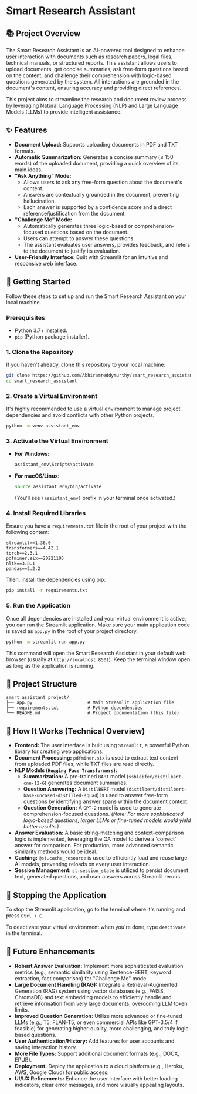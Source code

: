 
# Smart Research Assistant

## 📚 Project Overview

The Smart Research Assistant is an AI-powered tool designed to enhance user interaction with documents such as research papers, legal files, technical manuals, or structured reports. This assistant allows users to upload documents, get concise summaries, ask free-form questions based on the content, and challenge their comprehension with logic-based questions generated by the system. All interactions are grounded in the document's content, ensuring accuracy and providing direct references.

This project aims to streamline the research and document review process by leveraging Natural Language Processing (NLP) and Large Language Models (LLMs) to provide intelligent assistance.

## ✨ Features

* **Document Upload:** Supports uploading documents in PDF and TXT formats.
* **Automatic Summarization:** Generates a concise summary (≤ 150 words) of the uploaded document, providing a quick overview of its main ideas.
* **"Ask Anything" Mode:**
    * Allows users to ask any free-form question about the document's content.
    * Answers are contextually grounded in the document, preventing hallucination.
    * Each answer is supported by a confidence score and a direct reference/justification from the document.
* **"Challenge Me" Mode:**
    * Automatically generates three logic-based or comprehension-focused questions based on the document.
    * Users can attempt to answer these questions.
    * The assistant evaluates user answers, provides feedback, and refers to the document to justify its evaluation.
* **User-Friendly Interface:** Built with Streamlit for an intuitive and responsive web interface.

## 🚀 Getting Started

Follow these steps to set up and run the Smart Research Assistant on your local machine.

### Prerequisites

* Python 3.7+ installed.
* `pip` (Python package installer).

### 1. Clone the Repository

If you haven't already, clone this repository to your local machine:

```bash
git clone https://github.com/Abhiramreddymurthy/smart_research_assistant.git
cd smart_research_assistant
````

### 2\. Create a Virtual Environment

It's highly recommended to use a virtual environment to manage project dependencies and avoid conflicts with other Python projects.

```bash
python -m venv assistant_env
```

### 3\. Activate the Virtual Environment

  * **For Windows:**
    ```bash
    assistant_env\Scripts\activate
    ```
  * **For macOS/Linux:**
    ```bash
    source assistant_env/bin/activate
    ```
    (You'll see `(assistant_env)` prefix in your terminal once activated.)

### 4\. Install Required Libraries

Ensure you have a `requirements.txt` file in the root of your project with the following content:

```
streamlit==1.36.0
transformers==4.42.1
torch==2.3.1
pdfminer.six==20221105
nltk==3.8.1
pandas==2.2.2
```

Then, install the dependencies using pip:

```bash
pip install -r requirements.txt
```

### 5\. Run the Application

Once all dependencies are installed and your virtual environment is active, you can run the Streamlit application. Make sure your main application code is saved as `app.py` in the root of your project directory.

```bash
python -m streamlit run app.py
```

This command will open the Smart Research Assistant in your default web browser (usually at `http://localhost:8501`). Keep the terminal window open as long as the application is running.

## 📂 Project Structure

```
smart_assistant_project/
├── app.py                     # Main Streamlit application file
├── requirements.txt           # Python dependencies
└── README.md                  # Project documentation (this file)

```

## 🧠 How It Works (Technical Overview)

  * **Frontend:** The user interface is built using `Streamlit`, a powerful Python library for creating web applications.
  * **Document Processing:** `pdfminer.six` is used to extract text content from uploaded PDF files, while TXT files are read directly.
  * **NLP Models (`Hugging Face Transformers`):**
      * **Summarization:** A pre-trained `BART` model (`sshleifer/distilbart-cnn-12-6`) generates document summaries.
      * **Question Answering:** A `DistilBERT` model (`distilbert/distilbert-base-uncased-distilled-squad`) is used to answer free-form questions by identifying answer spans within the document context.
      * **Question Generation:** A `GPT-2` model is used to generate comprehension-focused questions. *(Note: For more sophisticated logic-based questions, larger LLMs or fine-tuned models would yield better results.)*
  * **Answer Evaluation:** A basic string-matching and context-comparison logic is implemented, leveraging the QA model to derive a 'correct' answer for comparison. For production, more advanced semantic similarity methods would be ideal.
  * **Caching:** `@st.cache_resource` is used to efficiently load and reuse large AI models, preventing reloads on every user interaction.
  * **Session Management:** `st.session_state` is utilized to persist document text, generated questions, and user answers across Streamlit reruns.

## 🛑 Stopping the Application

To stop the Streamlit application, go to the terminal where it's running and press `Ctrl + C`.

To deactivate your virtual environment when you're done, type `deactivate` in the terminal.

## 🚧 Future Enhancements

  * **Robust Answer Evaluation:** Implement more sophisticated evaluation metrics (e.g., semantic similarity using Sentence-BERT, keyword extraction, fact comparison) for "Challenge Me" mode.
  * **Large Document Handling (RAG):** Integrate a Retrieval-Augmented Generation (RAG) system using vector databases (e.g., FAISS, ChromaDB) and text embedding models to efficiently handle and retrieve information from very large documents, overcoming LLM token limits.
  * **Improved Question Generation:** Utilize more advanced or fine-tuned LLMs (e.g., T5, FLAN-T5, or even commercial APIs like GPT-3.5/4 if feasible) for generating higher-quality, more challenging, and truly logic-based questions.
  * **User Authentication/History:** Add features for user accounts and saving interaction history.
  * **More File Types:** Support additional document formats (e.g., DOCX, EPUB).
  * **Deployment:** Deploy the application to a cloud platform (e.g., Heroku, AWS, Google Cloud) for public access.
  * **UI/UX Refinements:** Enhance the user interface with better loading indicators, clear error messages, and more visually appealing layouts.

<!-- end list -->

```
```
